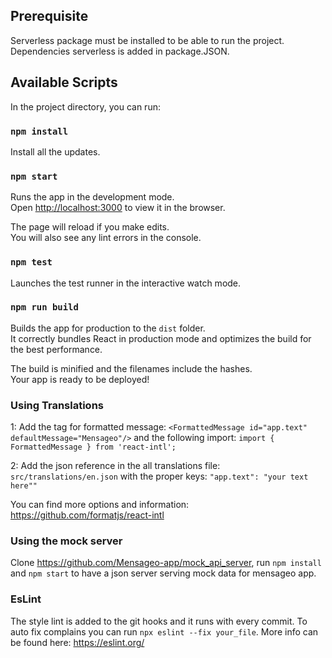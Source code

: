 ## Prerequisite

Serverless package must be installed to be able to run the project. Dependencies serverless is added in package.JSON.

## Available Scripts

In the project directory, you can run:

### `npm install`

Install all the updates.

### `npm start`

Runs the app in the development mode.<br />
Open [http://localhost:3000](http://localhost:3000) to view it in the browser.

The page will reload if you make edits.<br />
You will also see any lint errors in the console.
  
### `npm test`

Launches the test runner in the interactive watch mode.<br />

### `npm run build`

Builds the app for production to the `dist` folder.<br />
It correctly bundles React in production mode and optimizes the build for the best performance.

The build is minified and the filenames include the hashes.<br />
Your app is ready to be deployed!


### Using Translations
1: Add the tag for formatted message:
`<FormattedMessage id="app.text" defaultMessage="Mensageo"/>`
and the following import:
`import { FormattedMessage } from 'react-intl';`

2: Add the json reference in the all translations file:
`src/translations/en.json`
with the proper keys:
`"app.text": "your text here""`

You can find more options and information: https://github.com/formatjs/react-intl

### Using the mock server
Clone https://github.com/Mensageo-app/mock_api_server, run `npm install` and `npm start` to have a json server serving mock data for mensageo app.

### EsLint
The style lint is added to the git hooks and it runs with every commit.
To auto fix complains you can run `npx eslint --fix your_file`.
More info can be found here: https://eslint.org/ 